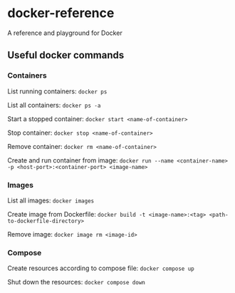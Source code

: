 # docker-reference
A reference and playground for Docker

## Useful docker commands

### Containers
List running containers: `docker ps`

List all containers: `docker ps -a`

Start a stopped container: `docker start <name-of-container>`

Stop container: `docker stop <name-of-container>`

Remove container: `docker rm <name-of-container>`

Create and run container from image: `docker run --name <container-name> -p <host-port>:<container-port> <image-name>`

### Images
List all images: `docker images`

Create image from Dockerfile: `docker build -t <image-name>:<tag> <path-to-dockerfile-directory>`

Remove image: `docker image rm <image-id>`

### Compose

Create resources according to compose file: `docker compose up`

Shut down the resources: `docker compose down`